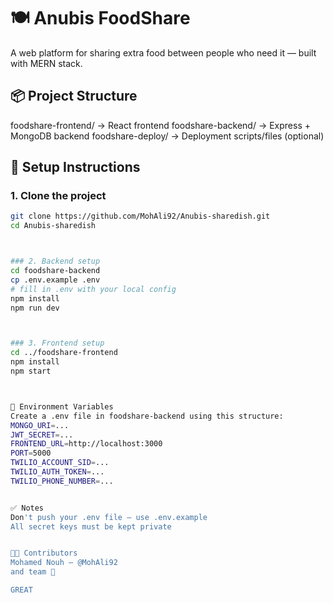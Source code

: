 # 🍽️ Anubis FoodShare

A web platform for sharing extra food between people who need it — built with MERN stack.

## 📦 Project Structure


foodshare-frontend/ → React frontend
foodshare-backend/ → Express + MongoDB backend
foodshare-deploy/ → Deployment scripts/files (optional)


## 🚀 Setup Instructions

### 1. Clone the project

```bash
git clone https://github.com/MohAli92/Anubis-sharedish.git
cd Anubis-sharedish



### 2. Backend setup 
cd foodshare-backend
cp .env.example .env
# fill in .env with your local config
npm install
npm run dev



### 3. Frontend setup
cd ../foodshare-frontend
npm install
npm start



🔐 Environment Variables
Create a .env file in foodshare-backend using this structure:
MONGO_URI=...
JWT_SECRET=...
FRONTEND_URL=http://localhost:3000
PORT=5000
TWILIO_ACCOUNT_SID=...
TWILIO_AUTH_TOKEN=...
TWILIO_PHONE_NUMBER=...


✅ Notes
Don't push your .env file — use .env.example
All secret keys must be kept private


👨‍💻 Contributors
Mohamed Nouh – @MohAli92
and team 🚀

GREAT